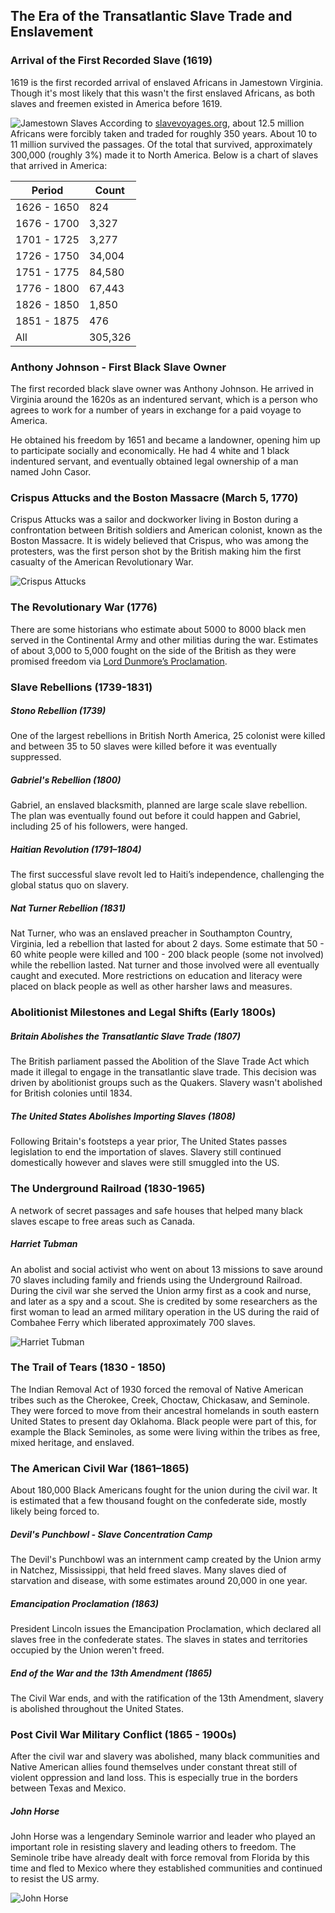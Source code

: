 ## The Era of the Transatlantic Slave Trade and Enslavement

### Arrival of the First Recorded Slave (1619)
1619 is the first recorded arrival of enslaved Africans in Jamestown Virginia.  Though it's most likely that this wasn't the first enslaved Africans, as both slaves and freemen existed in America before 1619.

![Jamestown Slaves](https://raw.githubusercontent.com/Chukobyte/black-history/main/assets/images/jamestown_slaves.png)
According to [slavevoyages.org](https://www.slavevoyages.org/), about 12.5 million Africans were forcibly taken and traded for roughly 350 years.  About 10 to 11 million survived the passages.  Of the total that survived, approximately 300,000 (roughly 3%) made it to North America.  Below is a chart of slaves that arrived in America:

|    Period   |  Count  |
| ----------- | ------- |
| 1626 - 1650 | 824     |
| 1676 - 1700 | 3,327   |
| 1701 - 1725 | 3,277   |
| 1726 - 1750 | 34,004  |
| 1751 - 1775 | 84,580  |
| 1776 - 1800 | 67,443  |
| 1826 - 1850 | 1,850   |
| 1851 - 1875 | 476     |
| All         | 305,326 |


### Anthony Johnson - First Black Slave Owner
The first recorded black slave owner was Anthony Johnson.  He arrived in Virginia around the 1620s as an indentured servant, which is a person who agrees to work for a number of years in exchange for a paid voyage to America.

He obtained his freedom by 1651 and became a landowner, opening him up to participate socially and economically.  He had 4 white and 1 black indentured servant, and eventually obtained legal ownership of a man named John Casor.

### Crispus Attucks and the Boston Massacre (March 5, 1770)
Crispus Attucks was a sailor and dockworker living in Boston during a confrontation between British soldiers and American colonist, known as the Boston Massacre.  It is widely believed that Crispus, who was among the protesters, was the first person shot by the British making him the first casualty of the American Revolutionary War.

![Crispus Attucks](https://raw.githubusercontent.com/Chukobyte/black-history/main/assets/images/crispus_attucks3.png)

### The Revolutionary War (1776)
There are some historians who estimate about 5000 to 8000 black men served in the Continental Army and other militias during the war.  Estimates of about 3,000 to 5,000 fought on the side of the British as they were promised freedom via [Lord Dunmore’s Proclamation](https://en.wikipedia.org/wiki/Dunmore%27s_Proclamation).

### Slave Rebellions (1739-1831)

##### Stono Rebellion (1739)
One of the largest rebellions in British North America, 25 colonist were killed and between 35 to 50 slaves were killed before it was eventually suppressed.

##### Gabriel's Rebellion (1800)
Gabriel, an enslaved blacksmith, planned are large scale slave rebellion.  The plan was eventually found out before it could happen and Gabriel, including 25 of his followers, were hanged.

##### Haitian Revolution (1791–1804)
The first successful slave revolt led to Haiti’s independence, challenging the global status quo on slavery.

##### Nat Turner Rebellion (1831)
Nat Turner, who was an enslaved preacher in Southampton Country, Virginia, led a rebellion that lasted for about 2 days.  Some estimate that 50 - 60 white people were killed and 100 - 200 black people (some not involved) while the rebellion lasted.  Nat turner and those involved were all eventually caught and executed.  More restrictions on education and literacy were placed on black people as well as other harsher laws and measures.

### Abolitionist Milestones and Legal Shifts (Early 1800s)

##### Britain Abolishes the Transatlantic Slave Trade (1807)
The British parliament passed the Abolition of the Slave Trade Act which made it illegal to engage in the transatlantic slave trade.  This decision was driven by abolitionist groups such as the Quakers.  Slavery wasn't abolished for British colonies until 1834.

##### The United States Abolishes Importing Slaves (1808)
Following Britain's footsteps a year prior, The United States passes legislation to end the importation of slaves.  Slavery still continued domestically however and slaves were still smuggled into the US.

### The Underground Railroad (1830-1965)
A network of secret passages and safe houses that helped many black slaves escape to free areas such as Canada.

##### Harriet Tubman
An abolist and social activist who went on about 13 missions to save around 70 slaves including family and friends using the Underground Railroad.  During the civil war she served the Union army first as a cook and nurse, and later as a spy and a scout.  She is credited by some researchers as the first woman to lead an armed military operation in the US during the raid of Combahee Ferry which liberated approximately 700 slaves.

![Harriet Tubman](https://raw.githubusercontent.com/Chukobyte/black-history/main/assets/images/harriet_tubman.png)


### The Trail of Tears (1830 - 1850)
The Indian Removal Act of 1930 forced the removal of Native American tribes such as the Cherokee, Creek, Choctaw, Chickasaw, and Seminole.  They were forced to move from their ancestral homelands in south eastern United States to present day Oklahoma.  Black people were part of this, for example the Black Seminoles, as some were living within the tribes as free, mixed heritage, and enslaved.

### The American Civil War (1861–1865)
About 180,000 Black Americans fought for the union during the civil war.  It is estimated that a few thousand fought on the confederate side, mostly likely being forced to.

##### Devil's Punchbowl - Slave Concentration Camp
The Devil's Punchbowl was an internment camp created by the Union army in Natchez, Mississippi, that held freed slaves.  Many slaves died of starvation and disease, with some estimates around 20,000 in one year.

##### Emancipation Proclamation (1863)
President Lincoln issues the Emancipation Proclamation, which declared all slaves free in the confederate states.  The slaves in states and territories occupied by the Union weren't freed.

##### End of the War and the 13th Amendment (1865)
The Civil War ends, and with the ratification of the 13th Amendment, slavery is abolished throughout the United States.

### Post Civil War Military Conflict (1865 - 1900s)
After the civil war and slavery was abolished, many black communities and Native American allies found themselves under constant threat still of violent oppression and land loss.  This is especially true in the borders between Texas and Mexico.

##### John Horse
John Horse was a lengendary Seminole warrior and leader who played an important role in resisting slavery and leading others to freedom.  The Seminole tribe have already dealt with force removal from Florida by this time and fled to Mexico where they established communities and continued to resist the US army.

![John Horse](https://raw.githubusercontent.com/Chukobyte/black-history/main/assets/images/john_horse.png)
